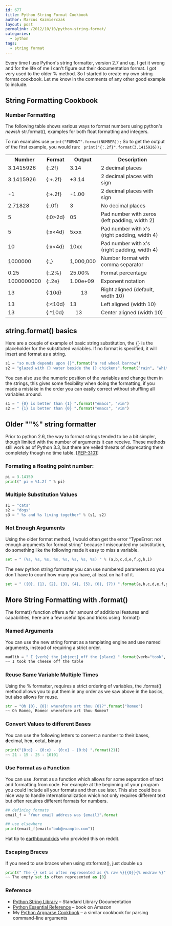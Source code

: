 ```yaml
---
id: 677
title: Python String Format Cookbook
author: Marcus Kazmierczak
layout: post
permalink: /2012/10/10/python-string-format/
categories:
  - python
tags:
  - string format
---
```

Every time I use Python's string formatter, version 2.7 and up, I get it wrong and for the life of me I can't figure out their documentation format. I got very used to the older % method. So I started to create my own string format cookbook. Let me know in the comments of any other good example to include.

## String Formatting Cookbook

### Number Formatting

The following table shows various ways to format numbers using python's *newish* str.format(), examples for both float formatting and integers.

To run examples use ` print("FORMAT".format(NUMBER)); `
So to get the output of the first example, you would run: ` print("{:.2f}".format(3.1415926));`

<table>
<tr><th> Number </th><th> Format </th><th> Output </th><th> Description </th></tr>
<tr><td> 3.1415926  </td><td> {:.2f}  </td><td> 3.14  </td><td> 2 decimal places </td></tr>
<tr><td> 3.1415926  </td><td> {:+.2f} </td><td> +3.14 </td><td> 2 decimal places with sign </td></tr>
<tr><td> -1         </td><td> {:+.2f} </td><td> -1.00 </td><td> 2 decimal places with sign </td></tr>
<tr><td> 2.71828    </td><td> {:.0f}  </td><td> 3   </td><td> No decimal places </td></tr>
<tr><td> 5          </td><td> {:0>2d} </td><td> 05  </td><td> Pad number with zeros (left padding, width 2) </td></tr>
<tr><td> 5          </td><td> {:x<4d} </td><td> 5xxx  </td><td> Pad number with x's (right padding, width 4) </td></tr>
<tr><td> 10         </td><td> {:x<4d} </td><td> 10xx  </td><td> Pad number with x's (right padding, width 4) </td></tr>
<tr><td> 1000000    </td><td> {:,}    </td><td> 1,000,000  </td><td> Number format with comma separator </td></tr>
<tr><td> 0.25       </td><td> {:.2%}  </td><td> 25.00%  </td><td> Format percentage </td></tr>
<tr><td> 1000000000 </td><td> {:.2e}  </td><td> 1.00e+09 </td><td> Exponent notation </td></tr>
<tr><td> 13         </td><td> {:10d}  </td><td> &nbsp;&nbsp;&nbsp;&nbsp;&nbsp;&nbsp;&nbsp;&nbsp;13 </td><td> Right aligned (default, width 10) </td></tr>
<tr><td> 13         </td><td> {:<10d} </td><td> 13 </td><td> Left aligned (width 10) </td></tr>
<tr><td> 13         </td><td> {:^10d} </td><td> &nbsp;&nbsp;&nbsp;&nbsp;13 </td><td> Center aligned (width 10) </td></tr>
</table>

## string.format() basics

Here are a couple of example of basic string substitution, the `{}` is the placeholder for the substituted variables. If no format is specified, it will insert and format as a string.

```python
s1 = "so much depends upon {}".format("a red wheel barrow")
s2 = "glazed with {} water beside the {} chickens".format("rain", "white")
```

You can also use the numeric position of the variables and change them in the strings, this gives some flexibility when doing the formatting, if you made a mistake in the order you can easily correct without shuffling all variables around.

```python
s1 = " {0} is better than {1} ".format("emacs", "vim")
s2 = " {1} is better than {0} ".format("emacs", "vim")
```

## Older ""%" string formatter

Prior to python 2.6, the way to format strings tended to be a bit simpler, though limited with the number of arguments it can receive. These methods still work as of Python 3.3, but there are veiled threats of deprecating them completely though no time table. [[PEP-3101][1]]

### Formating a floating point number:

```python
pi = 3.14159
print(" pi = %1.2f " % pi)
```

### Multiple Substitution Values

```python
s1 = "cats"
s2 = "dogs"
s3 = " %s and %s living together" % (s1, s2)
```

### Not Enough Arguments

Using the older format method, I would often get the error &#8220;TypeError: not enough arguments for format string" because I miscounted my substitution, do something like the following made it easy to miss a variable.

```python
set = " (%s, %s, %s, %s, %s, %s, %s, %s) " % (a,b,c,d,e,f,g,h,i)
```

The new python string formatter you can use numbered parameters so you don't have to count how many you have, at least on half of it.

```python
set = " ({0}, {1}, {2}, {3}, {4}, {5}, {6}, {7}) ".format(a,b,c,d,e,f,g)
```

## More String Formatting with .format()

The format() function offers a fair amount of additional features and capabilities, here are a few useful tips and tricks using .format()

### Named Arguments

You can use the new string format as a templating engine and use named arguments, instead of requiring a strict order.

```python
madlib = " I {verb} the {object} off the {place} ".format(verb="took", object="cheese", place="table")
~~ I took the cheese off the table
```

### Reuse Same Variable Multiple Times

Using the % formatter, requires a strict ordering of variables, the .format() method allows you to put them in any order as we saw above in the basics, but also allows for reuse.

```python
str = "Oh {0}, {0}! wherefore art thou {0}?".format("Romeo")
~~ Oh Romeo, Romeo! wherefore art thou Romeo?
```

### Convert Values to different Bases

You can use the following letters to convert a number to their bases, <b>d</b>ecimal, he<b>x</b>, <b>o</b>ctal, <b>b</b>inary

```python
print("{0:d} - {0:x} - {0:o} - {0:b} ".format(21))
~~ 21 - 15 - 25 - 10101
```


### Use Format as a Function

You can use .format as a function which allows for some separation of text and formatting from code. For example at the beginning of your program you could include all your formats and then use later. This also could be a nice way to handle internationalization which not only requires different text but often requires different formats for numbers.

```python
## defining formats
email_f = "Your email address was {email}".format

## use elsewhere
print(email_f(email="bob@example.com"))
```

Hat tip to [earthboundkids][2] who provided this on reddit.

### Escaping Braces

If you need to use braces when using str.format(), just double up

```python
print(" The {} set is often represented as {% raw %}{{0}}{% endraw %}".format("empty"))
~~ The empty set is often represented as {0}
```

### Reference

  * [Python String Library][3] &#8211; Standard Library Documentation
  * [Python Essential Reference][4] &#8211; book on Amazon
  * My [Python Argparse Cookbook][5] &#8211; a similar cookbook for parsing command-line arguments

 [1]: http://www.python.org/dev/peps/pep-3101/
 [2]: http://www.reddit.com/r/Python/comments/174e1i/python_string_format_cookbook/c82ot0h
 [3]: http://docs.python.org/3/library/string.html
 [4]: http://www.amazon.com/gp/product/0672329786/ref=as_li_ss_tl?ie=UTF8&camp=1789&creative=390957&creativeASIN=0672329786&linkCode=as2&tag=mkazcom-20
 [5]: /2014/07/26/python-argparse-cookbook/
